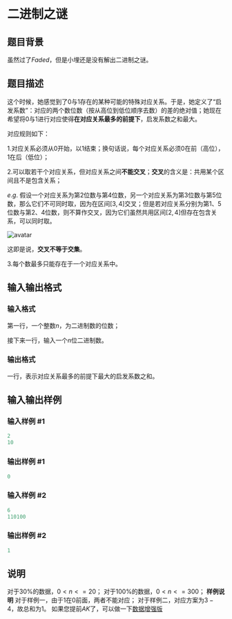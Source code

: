 # 二进制之谜

## 题目背景

虽然过了$Faded$，但是小埋还是没有解出二进制之谜。

## 题目描述

这个时候，她感觉到了$0$与$1$存在的某种可能的特殊对应关系。于是，她定义了“启发系数”：对应的两个数位数（按从高位到低位顺序去数）的差的绝对值；她现在希望将$0$与$1$进行对应使得**在对应关系最多的前提下**，启发系数之和最大。

对应规则如下：

$1$.对应关系必须从$0$开始，以$1$结束；换句话说，每个对应关系必须$0$在前（高位），$1$在后（低位）；

$2$.可以取若干个对应关系，但对应关系之间**不能交叉**；**交叉**的含义是：共用某个区间且不是包含关系；

$e.g.$ 假设一个对应关系为第$2$位数与第$4$位数，另一个对应关系为第$3$位数与第$5$位数，那么它们不可同时取，因为在区间$[3,4]$交叉；但是若对应关系分别为第$1$、$5$位数与第$2$、$4$位数，则不算作交叉，因为它们虽然共用区间$[2,4]$但存在包含关系，可以同时取。

![avatar](https://cdn.luogu.com.cn/upload/pic/38793.png)

这即是说，**交叉不等于交集**。

$3$.每个数最多只能存在于一个对应关系中。

## 输入输出格式

### 输入格式

第一行，一个整数$n$，为二进制数的位数；

接下来一行，输入一个$n$位二进制数。

### 输出格式

一行，表示对应关系最多的前提下最大的启发系数之和。

## 输入输出样例

### 输入样例 #1

```cpp
2
10
```


### 输出样例 #1

```cpp
0
```


### 输入样例 #2

```cpp
6
110100
```


### 输出样例 #2

```cpp
1
```


## 说明

对于$30$%的数据，$0<n<=20$； 对于$100$%的数据，$0<n<=300$； **样例说明** 对于样例一，由于$1$在$0$前面，两者不能对应； 对于样例二，对应方案为$3-4$，故总和为$1$。 如果您提前$AK$了，可以做一下[数据增强版](https://www.luogu.org/problemnew/show/T53667)

